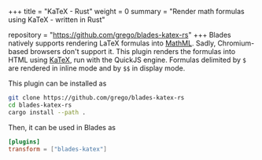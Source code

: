+++
title = "KaTeX - Rust"
weight = 0
summary = "Render math formulas using KaTeX - written in Rust"

repository = "https://github.com/grego/blades-katex-rs"
+++
Blades natively supports rendering LaTeX formulas into [MathML](https://developer.mozilla.org/docs/Web/MathML).
Sadly, Chromium-based browsers don't support it.
This plugin renders the formulas into HTML using [KaTeX](https://katex.org),
run with the QuickJS engine.
Formulas delimited by `$` are rendered in inline mode and by `$$` in display mode.

This plugin can be installed as
```bash
git clone https://github.com/grego/blades-katex-rs
cd blades-katex-rs
cargo install --path .
```

Then, it can be used in Blades as
```toml
[plugins]
transform = ["blades-katex"]
```
